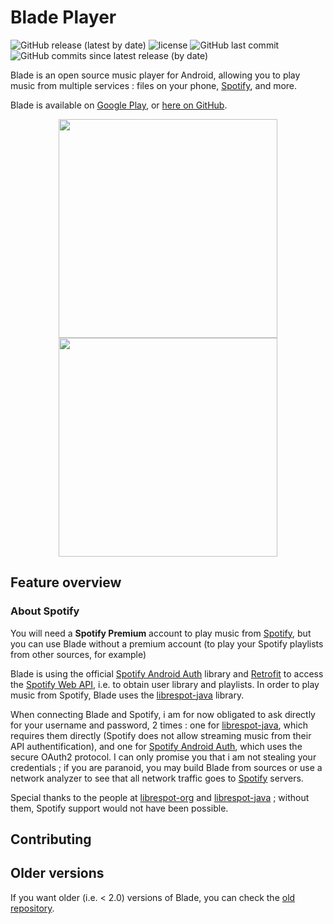 # Blade Player
![GitHub release (latest by date)](https://img.shields.io/github/v/release/vhaudiquet/BladePlayer?style=flat-square)
![license](https://img.shields.io/github/license/vhaudiquet/BladePlayer?style=flat-square)
![GitHub last commit](https://img.shields.io/github/last-commit/vhaudiquet/BladePlayer?style=flat-square)
![GitHub commits since latest release (by date)](https://img.shields.io/github/commits-since/vhaudiquet/BladePlayer/latest?style=flat-square)

<!-- Logo -->

Blade is an open source music player for Android, allowing you to play music from multiple
services : files on your phone, [Spotify], and more.

Blade is available on [Google Play], or [here on GitHub].

<div align="center" style="text-align: center;">
  <img src="https://valou3433.fr/blade0.png" width="350" style="max-width: 350;"/>
  <img src="https://valou3433.fr/blade1.png" width="350" style="max-width: 350;"/>
</div>

## Feature overview

### About Spotify

You will need a **Spotify Premium** account to play music from [Spotify], but you can use Blade
without a premium account (to play your Spotify playlists from other sources, for example)

Blade is using the official [Spotify Android Auth] library and [Retrofit] to access
the [Spotify Web API], i.e. to obtain user library and playlists. In order to play music from
Spotify, Blade uses the [librespot-java] library.

When connecting Blade and Spotify, i am for now obligated to ask directly for your username and
password, 2 times : one for [librespot-java], which requires them directly (Spotify does not allow
streaming music from their API authentification), and one for [Spotify Android Auth], which uses the
secure OAuth2 protocol. I can only promise you that i am not stealing your credentials ; if you are
paranoid, you may build Blade from sources or use a network analyzer to see that all network traffic
goes to [Spotify] servers.

Special thanks to the people at [librespot-org] and [librespot-java] ; without them, Spotify support
would not have been possible.

## Contributing

## Older versions

If you want older (i.e. < 2.0) versions of Blade, you can check the [old repository].

[Google Play]:https://play.google.com/store/apps/details?id=v.blade

[here on GitHub]:https://github.com/vhaudiquet/BladePlayer/releases

[Spotify]:https://www.spotify.com

[old repository]:https://github.com/vhaudiquet/blade-player

[Spotify Android Auth]:https://github.com/spotify/android-auth

[Retrofit]:https://github.com/square/retrofit

[Spotify Web API]:https://developer.spotify.com/documentation/web-api/

[librespot-java]:https://github.com/librespot-org/librespot-java

[librespot-org]:https://github.com/librespot-org
